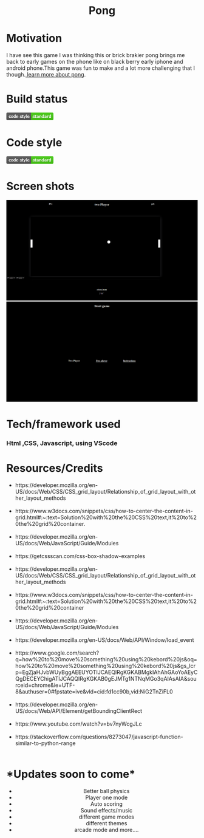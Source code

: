

<center><h1>Pong</h1></center>
<h1>Motivation</h1>
<p> I have see this game I was thinking this or brick brakier pong brings me back to early games on the phone like on black berry early iphone and android phone.This game was fun to make and a lot more challenging that I though.<a href="https://americanhistory.si.edu/blog/2012/04/pong-atari-and-the-origins-of-the-home-video-game.html#:~:text=He%20hired%20Al%20Alcorn%20and,small%20bar%20in%20Sunnyvale%2C%20California."> learn more about pong</a>.</p>
<h1>Build status</h1>
<img src="./img/image-1.png">
<!-- TODO ask what is build status and what is code style -->
<h1> Code style</h1>
<img src="./img/image-1.png">

<h1> Screen shots</h1>
<img src="./img/gameplay.PNG" width ="700px" alt="Game play image">
<img src="./img/stating screenshot.PNG" width ="700px" alt="starting image" >

<h1>Tech/framework used</h1>
<h3> Html ,CSS, Javascript, using VScode</h3>








<h1>Resources/Credits</h1>
<ul>
    <li>https://developer.mozilla.org/en-US/docs/Web/CSS/CSS_grid_layout/Relationship_of_grid_layout_with_other_layout_methods</li><br>
    <li>https://www.w3docs.com/snippets/css/how-to-center-the-content-in-grid.html#:~:text=Solution%20with%20the%20CSS%20text,it%20to%20the%20grid%20container.</li><br>
    <li>https://developer.mozilla.org/en-US/docs/Web/JavaScript/Guide/Modules</li><br>
    <li>https://getcssscan.com/css-box-shadow-examples</li><br>
    <li>https://developer.mozilla.org/en-US/docs/Web/CSS/CSS_grid_layout/Relationship_of_grid_layout_with_other_layout_methods</li><br>
    <li>https://www.w3docs.com/snippets/css/how-to-center-the-content-in-grid.html#:~:text=Solution%20with%20the%20CSS%20text,it%20to%20the%20grid%20container</li><br>
    <li>https://developer.mozilla.org/en-US/docs/Web/JavaScript/Guide/Modules</li><br>
    <li>https://developer.mozilla.org/en-US/docs/Web/API/Window/load_event</li><br>
    <li>https://www.google.com/search?q=how%20to%20move%20something%20using%20kebord%20js&oq=how%20to%20move%20something%20using%20kebord%20js&gs_lcrp=EgZjaHJvbWUyBggAEEUYOTIJCAEQIRgKGKABMgkIAhAhGAoYoAEyCQgDECEYChigATIJCAQQIRgKGKAB0gEJMTg1NTNqMGo3qAIAsAIA&sourceid=chrome&ie=UTF-8&authuser=0#fpstate=ive&vld=cid:fd1cc90b,vid:NiG2TnZiFL0</li><br>
    <li>https://developer.mozilla.org/en-US/docs/Web/API/Element/getBoundingClientRect</li><br>
    <li>https://www.youtube.com/watch?v=bv7nyWcgJLc</li><br>
    <li>https://stackoverflow.com/questions/8273047/javascript-function-similar-to-python-range</li><br>

</ul>

<h1>*Updates soon to come*</h1>

<center>
    <ul>
        <li>Better ball physics</li>
        <li>Player one mode</li>
        <li>Auto scoring</li>
        <li>Sound effects/music</li>
        <li>different game modes</li>
        <li>different themes</li>
        <li>arcade mode and more....</li>
    </ul>
</center>



